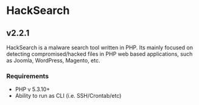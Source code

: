 # HackSearch

## v2.2.1 

HackSearch is a malware search tool written in PHP. Its mainly focused on detecting compromised/hacked files in PHP web based applications, such as Joomla, WordPress, Magento, etc.

### Requirements
* PHP v 5.3.10+
* Ability to run as CLI (i.e. SSH/Crontab/etc)


